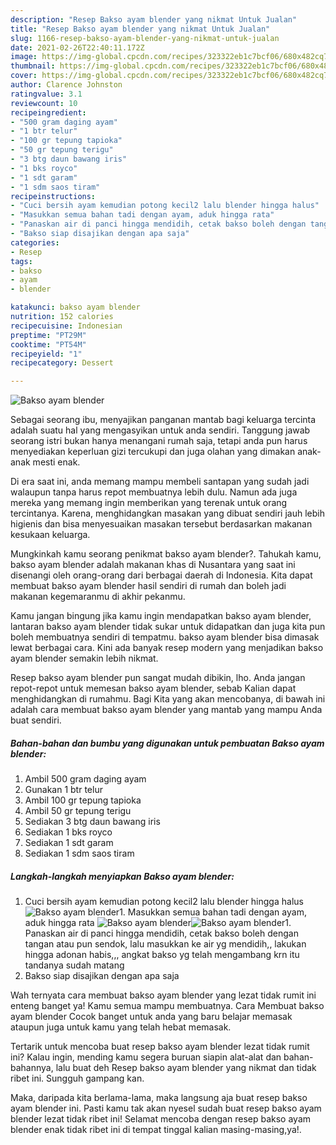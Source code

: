```yaml
---
description: "Resep Bakso ayam blender yang nikmat Untuk Jualan"
title: "Resep Bakso ayam blender yang nikmat Untuk Jualan"
slug: 1166-resep-bakso-ayam-blender-yang-nikmat-untuk-jualan
date: 2021-02-26T22:40:11.172Z
image: https://img-global.cpcdn.com/recipes/323322eb1c7bcf06/680x482cq70/bakso-ayam-blender-foto-resep-utama.jpg
thumbnail: https://img-global.cpcdn.com/recipes/323322eb1c7bcf06/680x482cq70/bakso-ayam-blender-foto-resep-utama.jpg
cover: https://img-global.cpcdn.com/recipes/323322eb1c7bcf06/680x482cq70/bakso-ayam-blender-foto-resep-utama.jpg
author: Clarence Johnston
ratingvalue: 3.1
reviewcount: 10
recipeingredient:
- "500 gram daging ayam"
- "1 btr telur"
- "100 gr tepung tapioka"
- "50 gr tepung terigu"
- "3 btg daun bawang iris"
- "1 bks royco"
- "1 sdt garam"
- "1 sdm saos tiram"
recipeinstructions:
- "Cuci bersih ayam kemudian potong kecil2 lalu blender hingga halus"
- "Masukkan semua bahan tadi dengan ayam, aduk hingga rata"
- "Panaskan air di panci hingga mendidih, cetak bakso boleh dengan tangan atau pun sendok, lalu masukkan ke air yg mendidih,, lakukan hingga adonan habis,,, angkat bakso yg telah mengambang krn itu tandanya sudah matang"
- "Bakso siap disajikan dengan apa saja"
categories:
- Resep
tags:
- bakso
- ayam
- blender

katakunci: bakso ayam blender 
nutrition: 152 calories
recipecuisine: Indonesian
preptime: "PT29M"
cooktime: "PT54M"
recipeyield: "1"
recipecategory: Dessert

---
```



![Bakso ayam blender](https://img-global.cpcdn.com/recipes/323322eb1c7bcf06/680x482cq70/bakso-ayam-blender-foto-resep-utama.jpg)

Sebagai seorang ibu, menyajikan panganan mantab bagi keluarga tercinta adalah suatu hal yang mengasyikan untuk anda sendiri. Tanggung jawab seorang istri bukan hanya menangani rumah saja, tetapi anda pun harus menyediakan keperluan gizi tercukupi dan juga olahan yang dimakan anak-anak mesti enak.

Di era  saat ini, anda memang mampu membeli santapan yang sudah jadi walaupun tanpa harus repot membuatnya lebih dulu. Namun ada juga mereka yang memang ingin memberikan yang terenak untuk orang tercintanya. Karena, menghidangkan masakan yang dibuat sendiri jauh lebih higienis dan bisa menyesuaikan masakan tersebut berdasarkan makanan kesukaan keluarga. 



Mungkinkah kamu seorang penikmat bakso ayam blender?. Tahukah kamu, bakso ayam blender adalah makanan khas di Nusantara yang saat ini disenangi oleh orang-orang dari berbagai daerah di Indonesia. Kita dapat membuat bakso ayam blender hasil sendiri di rumah dan boleh jadi makanan kegemaranmu di akhir pekanmu.

Kamu jangan bingung jika kamu ingin mendapatkan bakso ayam blender, lantaran bakso ayam blender tidak sukar untuk didapatkan dan juga kita pun boleh membuatnya sendiri di tempatmu. bakso ayam blender bisa dimasak lewat berbagai cara. Kini ada banyak resep modern yang menjadikan bakso ayam blender semakin lebih nikmat.

Resep bakso ayam blender pun sangat mudah dibikin, lho. Anda jangan repot-repot untuk memesan bakso ayam blender, sebab Kalian dapat menghidangkan di rumahmu. Bagi Kita yang akan mencobanya, di bawah ini adalah cara membuat bakso ayam blender yang mantab yang mampu Anda buat sendiri.

<!--inarticleads1-->

##### Bahan-bahan dan bumbu yang digunakan untuk pembuatan Bakso ayam blender:

1. Ambil 500 gram daging ayam
1. Gunakan 1 btr telur
1. Ambil 100 gr tepung tapioka
1. Ambil 50 gr tepung terigu
1. Sediakan 3 btg daun bawang iris
1. Sediakan 1 bks royco
1. Sediakan 1 sdt garam
1. Sediakan 1 sdm saos tiram




<!--inarticleads2-->

##### Langkah-langkah menyiapkan Bakso ayam blender:

1. Cuci bersih ayam kemudian potong kecil2 lalu blender hingga halus
<img src="https://img-global.cpcdn.com/steps/b54e222f72e15992/160x128cq70/bakso-ayam-blender-langkah-memasak-1-foto.jpg" alt="Bakso ayam blender">1. Masukkan semua bahan tadi dengan ayam, aduk hingga rata
<img src="https://img-global.cpcdn.com/steps/d98b35e0b29df595/160x128cq70/bakso-ayam-blender-langkah-memasak-2-foto.jpg" alt="Bakso ayam blender"><img src="https://img-global.cpcdn.com/steps/b3d6cc0125f2b996/160x128cq70/bakso-ayam-blender-langkah-memasak-2-foto.jpg" alt="Bakso ayam blender">1. Panaskan air di panci hingga mendidih, cetak bakso boleh dengan tangan atau pun sendok, lalu masukkan ke air yg mendidih,, lakukan hingga adonan habis,,, angkat bakso yg telah mengambang krn itu tandanya sudah matang
1. Bakso siap disajikan dengan apa saja




Wah ternyata cara membuat bakso ayam blender yang lezat tidak rumit ini enteng banget ya! Kamu semua mampu membuatnya. Cara Membuat bakso ayam blender Cocok banget untuk anda yang baru belajar memasak ataupun juga untuk kamu yang telah hebat memasak.

Tertarik untuk mencoba buat resep bakso ayam blender lezat tidak rumit ini? Kalau ingin, mending kamu segera buruan siapin alat-alat dan bahan-bahannya, lalu buat deh Resep bakso ayam blender yang nikmat dan tidak ribet ini. Sungguh gampang kan. 

Maka, daripada kita berlama-lama, maka langsung aja buat resep bakso ayam blender ini. Pasti kamu tak akan nyesel sudah buat resep bakso ayam blender lezat tidak ribet ini! Selamat mencoba dengan resep bakso ayam blender enak tidak ribet ini di tempat tinggal kalian masing-masing,ya!.

